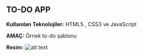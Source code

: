## TO-DO APP
**Kullanılan Teknolojiler:**
HTML5 , CSS3 ve JavaScript

**AMAÇ:**
Örnek to-do şablonu

**Resim:**
![alt text](https://i.imgur.com/9pZrRyc.png "To-Do App Şablonu")

